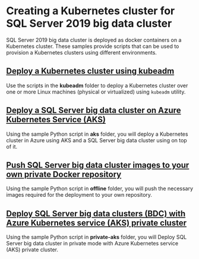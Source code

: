 
# Creating a Kubernetes cluster for SQL Server 2019 big data cluster

SQL Server 2019 big data cluster is deployed as docker containers on a Kubernetes cluster. These samples provide scripts that can be used to provision a Kubernetes clusters using different environments.

## __[Deploy a Kubernetes cluster using kubeadm](kubeadm/)__

Use the scripts in the **kubeadm** folder to deploy a Kubernetes cluster over one or more Linux machines (physical or virtualized) using `kubeadm` utility.

## __[Deploy a SQL Server big data cluster on Azure Kubernetes Service (AKS)](aks/)__

Using the sample Python script in **aks** folder, you will deploy a Kubernetes cluster in Azure using AKS and a SQL Server big data cluster using on top of it.

## __[Push SQL Server big data cluster images to your own private Docker repository](offline/)__

Using the sample Python script in **offline** folder, you will push the necessary images required for the deployment to your own repository.

## __[Deploy SQL Server big data clusters (BDC) with Azure Kubernetes service (AKS) private cluster](private-aks/)__

Using the sample Python script in **private-aks** folder, you will Deploy SQL Server big data cluster in private mode with Azure Kubernetes service (AKS) private cluster.


